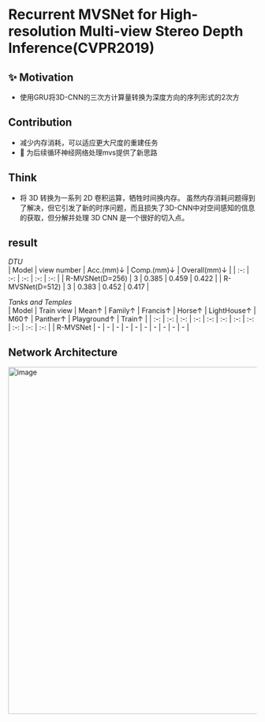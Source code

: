 # Recurrent MVSNet for High-resolution Multi-view Stereo Depth Inference(CVPR2019)


## :sparkles: Motivation
- 使用GRU将3D-CNN的三次方计算量转换为深度方向的序列形式的2次方

## Contribution
- 减少内存消耗，可以适应更大尺度的重建任务
- :dizzy:	为后续循环神经网络处理mvs提供了新思路

## Think
- 将 3D 转换为一系列 2D 卷积运算，牺牲时间换内存。 虽然内存消耗问题得到了解决，但它引发了新的时序问题，而且损失了3D-CNN中对空间感知的信息的获取，但分解并处理 3D CNN 是一个很好的切入点。

## result
 
*DTU*  
| Model | view number | Acc.(mm)↓ | Comp.(mm)↓ | Overall(mm)↓ |
| :-: | :-: | :-: | :-: | :-: |
| R-MVSNet(D=256) | 3 | 0.385 | 0.459 | 0.422 |
| R-MVSNet(D=512) | 3 | 0.383 | 0.452 | 0.417 |

*Tanks and Temples*  
| Model | Train view | Mean↑ | Family↑ | Francis↑ | Horse↑ | LightHouse↑ | M60↑ | Panther↑ | Playground↑ | Train↑ |
| :-: | :-: | :-: | :-: | :-: | :-: | :-: | :-: | :-: | :-: | :-: |
| R-MVSNet | - | - | - | - | - | - | - | - | - | - |

## Network Architecture

<img width="703" alt="image" src="https://github.com/elleryw0518/MVS/assets/101634608/7a349e37-69ea-4e08-aa4e-f0541bf4b6d3">

